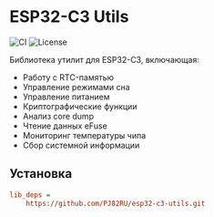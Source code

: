 # ESP32-C3 Utils

![CI](https://img.shields.io/github/actions/workflow/status/PJ82RU/esp32-c3-utils/ci.yml?branch=main)
![License](https://img.shields.io/github/license/PJ82RU/esp32-c3-utils?color=blue)

Библиотека утилит для ESP32-C3, включающая:

- Работу с RTC-памятью
- Управление режимами сна
- Управление питанием
- Криптографические функции
- Анализ core dump
- Чтение данных eFuse
- Мониторинг температуры чипа
- Сбор системной информации

## Установка

```ini
lib_deps = 
    https://github.com/PJ82RU/esp32-c3-utils.git